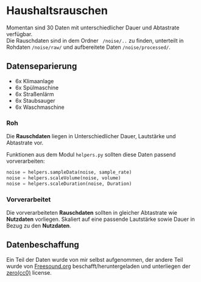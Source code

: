 # Haushaltsrauschen

Momentan sind 30 Daten mit unterschiedlicher Dauer und Abtastrate verfügbar.   
Die Rauschdaten sind in dem Ordner ``` /noise/..``` zu finden, unterteilt in Rohdaten ```/noise/raw/```
und aufbereitete Daten ```/noise/processed/```.

## Datenseparierung

* 6x Klimaanlage
* 6x Spülmaschine
* 6x Straßenlärm
* 6x Staubsauger
* 6x Waschmaschine

### Roh

Die __Rauschdaten__ liegen in Unterschiedlicher Dauer, Lautstärke und Abtastrate vor.

Funktionen aus dem Modul ```helpers.py``` sollten diese Daten passend vorverarbeiten:

```python
noise = helpers.sampleData(noise, sample_rate)
noise = helpers.scaleVolume(noise, volume)
noise = helpers.scaleDuration(noise, Duration)
```

### Vorverarbeitet

Die vorverarbeiteten __Rauschdaten__ sollten in gleicher Abtastrate wie __Nutzdaten__ vorliegen. Skaliert auf eine
passende Lautstärke sowie Dauer in Bezug zu den __Nutzdaten__.

## Datenbeschaffung

Ein Teil der Daten wurde von mir selbst aufgenommen, der andere Teil wurde von [Freesound.org](https://freesound.org/)
beschafft/heruntergeladen und unterliegen der [zero(cc0)](http://creativecommons.org/publicdomain/zero/1.0/) license.

